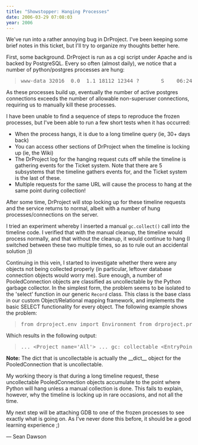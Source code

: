 ```yaml
---
title: "Showstopper: Hanging Processes"
date: 2006-03-29 07:08:03
year: 2006
---
```

We've run into a rather annoying bug in DrProject. I've been keeping some brief notes in this ticket, but I'll try to organize my thoughts better here.

First, some background.  DrProject is run as a cgi script under Apache and is backed by PostgreSQL.  Every so often (almost daily), we notice that a number of python/postgres processes are hung:
<blockquote>
<pre>www-data 32016  0.0  1.1 18112 12344 ?       S    06:24   0:02 python2.4 drproject.cgi postgres 32017  0.0  0.6 17880 7148 ?        S    06:24   0:00 postgres: www-data drprojectdb-svn 127.0.0.1 idle in transaction www-data 32203  0.0  1.1 18112 12344 ?       S    06:31   0:02 python2.4 drproject.cgi postgres 32204  0.0  0.6 17880 7160 ?        S    06:31   0:00 postgres: www-data drprojectdb-svn 127.0.0.1 idle in transaction www-data 32279  0.0  1.1 18112 12344 ?       S    06:38   0:02 python2.4 drproject.cgi postgres 32281  0.0  0.7 17916 7476 ?        S    06:38   0:00 postgres: www-data drprojectdb-svn 127.0.0.1 idle in transaction www-data 32340  0.0  1.1 18112 12340 ?       S    06:44   0:02 python2.4 drproject.cgi postgres 32341  0.0  0.7 17916 7316 ?        S    06:44   0:00 postgres: www-data drprojectdb-svn 127.0.0.1 idle in transaction www-data 32410  0.0  1.1 18112 12344 ?       S    06:52   0:02 python2.4 drproject.cgi postgres 32411  0.0  0.6 17880 7148 ?        S    06:52   0:00 postgres: www-data drprojectdb-svn 127.0.0.1 idle in transaction www-data 32466  0.0  1.1 18112 12344 ?       S    06:57   0:02 python2.4 drproject.cgi postgres 32467  0.0  0.7 17916 7308 ?        S    06:57   0:00 postgres: www-data drprojectdb-svn 127.0.0.1 idle in transaction www-data 32533  0.0  1.1 18112 12344 ?       S    07:04   0:02 python2.4 drproject.cgi postgres 32534  0.0  0.6 17880 7160 ?        S    07:04   0:00 postgres: www-data drprojectdb-svn 127.0.0.1 idle in transaction ...</pre>
</blockquote>
As these processes build up, eventually the number of active postgres connections exceeds the number of allowable non-superuser connections, requiring us to manually kill these processes.

I have been unable to find a sequence of steps to reproduce the frozen processes, but I've been able to run a few short tests when it has occurred:
<ul>
  <li>When the process hangs, it is due to a long timeline query (ie, 30+ days back)</li>
  <li>You can access other sections of DrProject when the timeline is locking up (ie, the Wiki)</li>
  <li>The DrProject log for the hanging request cuts off while the timeline is gathering events for the Ticket system.  Note that there are 5 subsystems that the timeline gathers events for, and the Ticket system is the last of these.</li>
  <li>Multiple requests for the same URL will cause the process to hang at the same point during collection!</li>
</ul>
After some time, DrProject will stop locking up for these timeline requests and the service returns to normal, albeit with a number of hung processes/connections on the server.

I tried an experiment whereby I inserted a manual <code>gc.collect()</code> call into the timeline code.  I verified that with the manual cleanup, the timeline would process normally, and that without the cleanup, it would continue to hang (I switched between these two multiple times, so as to rule out an accidental solution ;))

Continuing in this vein, I started to investigate whether there were any objects not being collected properly (in particular, leftover database connection objects would worry me).  Sure enough, a number of PooledConnection objects are classified as uncollectable by the Python garbage collector.  In the simplest form, the problem seems to be isolated to the 'select' function in our generic <code>Record</code> class.  This class is the base class in our custom Object/Relational mapping framework, and implements the basic SELECT functionality for every object.  The following example shows the problem:
<blockquote>
<pre>from drproject.env import Environment from drproject.project import Project import gc gc.set_debug(gc.DEBUG_LEAK)  env = Environment('/tmp/drproject') for obj in Project.select(env, 'All'): print str(obj)</pre>
</blockquote>
Which results in the following output:
<blockquote>
<pre>... &lt;Project name='All'&gt; ... gc: collectable &lt;EntryPoint 0x1256f50&gt; gc: collectable &lt;dict 0x125c030&gt; gc: collectable &lt;tuple 0x1256e70&gt; gc: collectable &lt;list 0x434fa8&gt; gc: collectable &lt;cell 0x43f770&gt; gc: collectable &lt;cell 0x43f870&gt; gc: collectable &lt;cell 0x43f710&gt; gc: collectable &lt;function 0x41c630&gt; gc: collectable &lt;tuple 0x1251cd8&gt; gc: collectable &lt;tuple 0x43f510&gt; gc: uncollectable &lt;PooledConnection 0x434e18&gt; gc: uncollectable &lt;dict 0x4a5ed0&gt;</pre>
</blockquote>
<strong>Note:</strong> The dict that is uncollectable is actually the __dict__ object for the PooledConnection that is uncollectable.

My working theory is that during a long timeline request, these uncollectable PooledConnection objects accumulate to the point where Python will hang unless a manual collection is done.  This fails to explain, however, why the timeline is locking up in rare occasions, and not all the time.

My next step will be attaching GDB to one of the frozen processes to see exactly what is going on.  As I've never done this before, it should be a good learning experience ;)

— Sean Dawson
